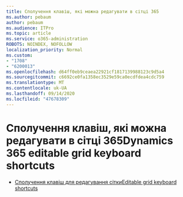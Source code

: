 ```yaml
---
title: Сполучення клавіш, які можна редагувати в сітці 365
ms.author: pebaum
author: pebaum
ms.audience: ITPro
ms.topic: article
ms.service: o365-administration
ROBOTS: NOINDEX, NOFOLLOW
localization_priority: Normal
ms.custom:
- "1708"
- "6200013"
ms.openlocfilehash: d64ff0eb9ceaea22921cf1817139988123c9d5a4
ms.sourcegitcommit: c6692ce0fa1358ec3529e59ca0ecdfdea4cdc759
ms.translationtype: MT
ms.contentlocale: uk-UA
ms.lasthandoff: 09/14/2020
ms.locfileid: "47678309"
---
```

# <a name="dynamics-365-editable-grid-keyboard-shortcuts"></a><span data-ttu-id="5ce1f-102">Сполучення клавіш, які можна редагувати в сітці 365</span><span class="sxs-lookup"><span data-stu-id="5ce1f-102">Dynamics 365 editable grid keyboard shortcuts</span></span>

* [<span data-ttu-id="5ce1f-103">Сполучення клавіш для редагування сітки</span><span class="sxs-lookup"><span data-stu-id="5ce1f-103">Editable grid keyboard shortcuts</span></span>](https://docs.microsoft.com/dynamics365/customer-engagement/basics/keyboard-shortcuts#editable-grids-views)
